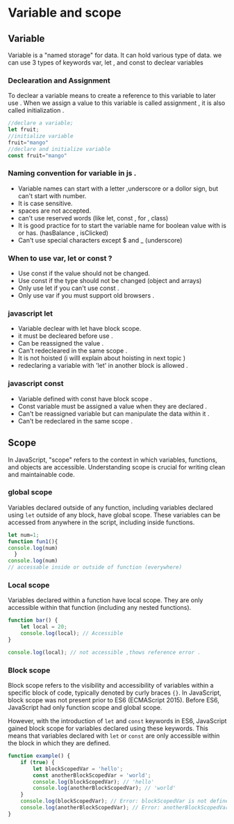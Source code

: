 # Variable and scope

## Variable

Variable is a "named storage" for data. It can hold various type of data. we can use 3 types of keywords var, let , and const to declear variables

### Declearation and Assignment

To declear a variable means to create a reference to this variable to later use . When we assign a value to this variable is called assignment , it is also called initialization .

```javascript
//declare a variable;
let fruit;
//initialize variable
fruit="mango"
//declare and initialize variable
const fruit="mango"
```

### Naming convention for variable in js .

- Variable names can start with a letter ,underscore or a dollor sign, but can't start with number.
- It is case sensitive.
- spaces are not accepted.
- can't use reserved words (like let, const , for , class)
- It is good practice for to start the variable name for boolean value with is or has. (hasBalance , isClicked)
- Can't use special characters except $ and \_ (underscore)

### When to use var, let or const ?

- Use const if the value should not be changed.
- Use const if the type should not be changed (object and arrays)
- Only use let if you can't use const .
- Only use var if you must support old browsers .

### javascript let

- Variable declear with let have block scope.
- it must be decleared before use .
- Can be reassigned the value .
- Can't redecleared in the same scope .
- It is not hoisted (i willl explain about hoisting in next topic )
- redeclaring a variable with 'let' in another block is allowed .

### javascript const

- Variable defined with const have block scope .
- Const variable must be assigned a value when they are declared .
- Can't be reassigned variable but can manipulate the data within it .
- Can't be redeclared in the same scope .

## Scope

In JavaScript, "scope" refers to the context in which variables, functions, and objects are accessible. Understanding scope is crucial for writing clean and maintainable code.

### global scope

Variables declared outside of any function, including variables declared using `let` outside of any block, have global scope. These variables can be accessed from anywhere in the script, including inside functions.

```javascript
let num=1;
function fun1(){
console.log(num)
  }
console.log(num)
// accessable inside or outside of function (everywhere)
```

### Local scope

Variables declared within a function have local scope. They are only accessible within that function (including any nested functions).

```javascript
function bar() {
    let local = 20;
    console.log(local); // Accessible
}

console.log(local); // not accessible ,thows reference error .
```

### Block scope

Block scope refers to the visibility and accessibility of variables within a specific block of code, typically denoted by curly braces `{}`. In JavaScript, block scope was not present prior to ES6 (ECMAScript 2015). Before ES6, JavaScript had only function scope and global scope.

However, with the introduction of `let` and `const` keywords in ES6, JavaScript gained block scope for variables declared using these keywords. This means that variables declared with `let` or `const` are only accessible within the block in which they are defined.

```javascript
function example() {
    if (true) {
        let blockScopedVar = 'hello';
        const anotherBlockScopedVar = 'world';
        console.log(blockScopedVar); // 'hello'
        console.log(anotherBlockScopedVar); // 'world'
    }
    console.log(blockScopedVar); // Error: blockScopedVar is not defined
    console.log(anotherBlockScopedVar); // Error: anotherBlockScopedVar is not defined
}
```
